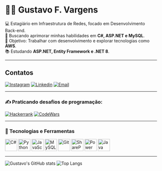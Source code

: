 # 👨‍💻 Gustavo F. Vargens
💻 Estagiário em Infraestrutura de Redes, focado em Desenvolvimento Back-end.  
🚀 Buscando aprimorar minhas habilidades em **C#, ASP.NET e MySQL**.  
🎯 Objetivo: Trabalhar com desenvolvimento e explorar tecnologias como **AWS**.  
📚 Estudando **ASP.NET, Entity Framework e .NET 8**.  

<hr>

## Contatos
[![Instagram](https://img.shields.io/badge/Instagram-E4405F?style=for-the-badge&logo=instagram&logoColor=white)](https://www.instagram.com/guferreirav/)
[![Linkedin](https://img.shields.io/badge/LinkedIn-0077B5?style=for-the-badge&logo=linkedin&logoColor=white)](https://www.linkedin.com/in/gustavoferreiravargens/)
[![Email](https://img.shields.io/badge/Email-D14836?style=for-the-badge&logo=gmail&logoColor=white)](mailto:gustavoferreiravargens@gmail.com)

<hr>

### ✍ Praticando desafios de programação:
[![Hackerrank](https://img.shields.io/badge/-Hackerrank-2EC866?style=for-the-badge&logo=HackerRank&logoColor=white)](https://www.hackerrank.com/profile/gustavoferreira8)
[![CodeWars](https://img.shields.io/badge/CodeWars-B1361E?style=for-the-badge&logo=codewars&logoColor=white)](https://www.codewars.com/users/GuFerreiraV)

<hr>

### 🚀 Tecnologias e Ferramentas
<p align="left">
  <img src="https://cdn.jsdelivr.net/gh/devicons/devicon/icons/csharp/csharp-original.svg" alt="C#" width="40" height="40"/>
  <img src="https://cdn.jsdelivr.net/gh/devicons/devicon/icons/python/python-original.svg" alt="Python" width="40" height="40"/>
  <img src="https://cdn.jsdelivr.net/gh/devicons/devicon/icons/javascript/javascript-original.svg" alt="JavaScript" width="40" height="40"/>
  <img src="https://cdn.jsdelivr.net/gh/devicons/devicon/icons/mysql/mysql-original.svg" alt="MySQL" width="40" height="40"/>
  <img src="https://cdn.jsdelivr.net/gh/devicons/devicon/icons/git/git-original.svg" alt="Git" width="40" height="40"/>
  <img src="https://img.icons8.com/fluency/48/microsoft-sharepoint-2019.png" alt="SharePoint" width="40" height="40"/>
  <img src="https://img.icons8.com/?size=100&id=kTTt25v6Drpd&format=png&color=000000" alt="Power Automate" width="40" height="40"/>
  <img src="https://cdn.jsdelivr.net/gh/devicons/devicon/icons/java/java-original.svg" alt="Java" width="40" height="40"/>
</p>

<hr>

![Gustavo's GitHub stats](https://github-readme-stats.vercel.app/api?username=GuFerreiraV&hide=issues&bg_color=00000000)
![Top Langs](https://github-readme-stats.vercel.app/api/top-langs/?username=GuFerreiraV&layout=compact&bg_color=00000000)
